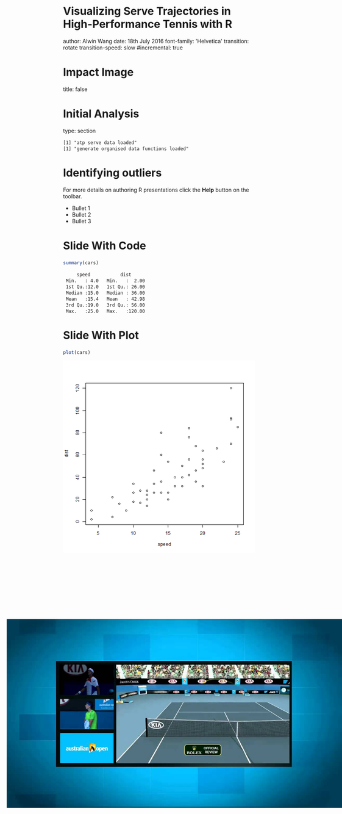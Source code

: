 
<style>
.midcenter {
    position: fixed;
    top: 50%;
    left: 50%;
}
</style>



Visualizing Serve Trajectories in High-Performance Tennis with R
=================================
author: Alwin  Wang
date: 18th July 2016
font-family: 'Helvetica'
transition: rotate
transition-speed: slow
#incremental: true

Impact Image
========================================================
title: false
<div class="midcenter" style="margin-left:-400px; margin-top:-300px;">
<img src="hawkeye.jpg"></img>
</div>


Initial Analysis
========================================================
type: section

```
[1] "atp serve data loaded"
[1] "generate organised data functions loaded"
```



Identifying outliers
========================================================
For more details on authoring R presentations click the
**Help** button on the toolbar.

- Bullet 1
- Bullet 2
- Bullet 3

Slide With Code
========================================================

```r
summary(cars)
```

```
     speed           dist       
 Min.   : 4.0   Min.   :  2.00  
 1st Qu.:12.0   1st Qu.: 26.00  
 Median :15.0   Median : 36.00  
 Mean   :15.4   Mean   : 42.98  
 3rd Qu.:19.0   3rd Qu.: 56.00  
 Max.   :25.0   Max.   :120.00  
```



Slide With Plot
========================================================

```r
plot(cars)
```

![plot of chunk unnamed-chunk-3](Presentation_vis-serve-figure/unnamed-chunk-3-1.png)
